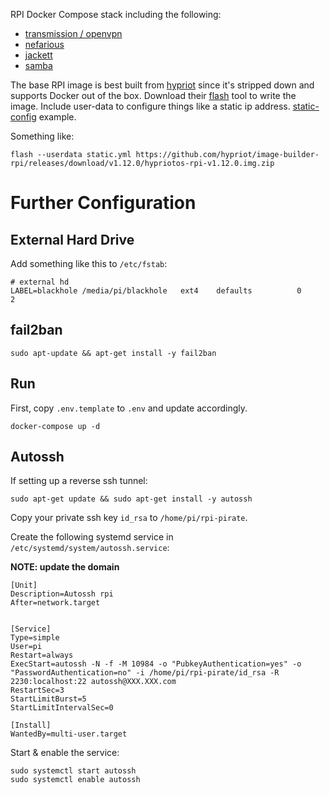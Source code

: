 RPI Docker Compose stack including the following:

- [transmission / openvpn](https://github.com/haugene/docker-transmission-openvpn)
- [nefarious](https://github.com/lardbit/nefarious)
- [jackett](https://github.com/Jackett/Jackett)
- [samba](https://github.com/dperson/samba)
	
The base RPI image is best built from [hypriot](https://blog.hypriot.com/downloads/) since it's stripped down and supports Docker out of the box.
Download their [flash](https://github.com/hypriot/flash) tool to write the image.  Include user-data to configure things like a static ip address. [static-config](https://github.com/hypriot/flash/blob/master/sample/static.yml) example.

Something like:
 
    flash --userdata static.yml https://github.com/hypriot/image-builder-rpi/releases/download/v1.12.0/hypriotos-rpi-v1.12.0.img.zip

# Further Configuration

## External Hard Drive

Add something like this to `/etc/fstab`:

	# external hd
	LABEL=blackhole /media/pi/blackhole   ext4    defaults          0       2

## fail2ban

    sudo apt-update && apt-get install -y fail2ban

## Run

First, copy `.env.template` to `.env` and update accordingly.

    docker-compose up -d

## Autossh

If setting up a reverse ssh tunnel:

    sudo apt-get update && sudo apt-get install -y autossh

Copy your private ssh key `id_rsa` to `/home/pi/rpi-pirate`.

Create the following systemd service in `/etc/systemd/system/autossh.service`:

**NOTE: update the domain**

    [Unit]
    Description=Autossh rpi
    After=network.target
    
    
    [Service]
    Type=simple
    User=pi
    Restart=always
    ExecStart=autossh -N -f -M 10984 -o "PubkeyAuthentication=yes" -o "PasswordAuthentication=no" -i /home/pi/rpi-pirate/id_rsa -R 2230:localhost:22 autossh@XXX.XXX.com
    RestartSec=3
    StartLimitBurst=5
    StartLimitIntervalSec=0
    
    [Install]
    WantedBy=multi-user.target


Start & enable the service:

    sudo systemctl start autossh
    sudo systemctl enable autossh
